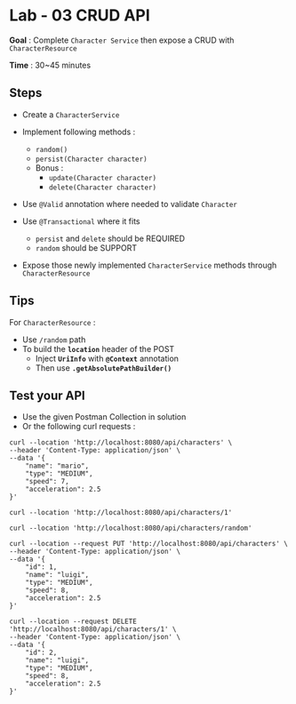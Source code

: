 # Lab - 03 CRUD API

**Goal** : Complete ```Character Service``` then expose a CRUD with ```CharacterResource```

**Time** : 30~45 minutes

## Steps

- Create a ```CharacterService```
- Implement following methods : 
  - ```random()```
  - ```persist(Character character)```
  - Bonus :
    - ```update(Character character)```
    - ```delete(Character character)```

- Use ```@Valid``` annotation where needed to validate ```Character```
- Use ```@Transactional``` where it fits
  - ```persist``` and ```delete``` should be REQUIRED
  - ```random``` should be SUPPORT
- Expose those newly implemented ```CharacterService``` methods through ```CharacterResource```

## Tips

For ```CharacterResource``` : 
- Use ```/random``` path
- To build the **```location```** header of the POST
  - Inject **```UriInfo```** with **```@Context```** annotation
  - Then use **```.getAbsolutePathBuilder()```**

## Test your API

- Use the given Postman Collection in solution
- Or the following curl requests :

```shell
curl --location 'http://localhost:8080/api/characters' \
--header 'Content-Type: application/json' \
--data '{
    "name": "mario",
    "type": "MEDIUM",
    "speed": 7,
    "acceleration": 2.5
}'
```

```shell
curl --location 'http://localhost:8080/api/characters/1'
```

```shell
curl --location 'http://localhost:8080/api/characters/random'
```

```shell
curl --location --request PUT 'http://localhost:8080/api/characters' \
--header 'Content-Type: application/json' \
--data '{
    "id": 1,
    "name": "luigi",
    "type": "MEDIUM",
    "speed": 8,
    "acceleration": 2.5
}'
```

```shell
curl --location --request DELETE 'http://localhost:8080/api/characters/1' \
--header 'Content-Type: application/json' \
--data '{
    "id": 2,
    "name": "luigi",
    "type": "MEDIUM",
    "speed": 8,
    "acceleration": 2.5
}'
```

